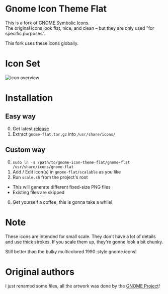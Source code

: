 # Gnome Icon Theme Flat

This is a fork of [GNOME Symbolic Icons](https://github.com/GNOME/gnome-icon-theme-symbolic).  
The original icons look flat, nice, and clean – but they are only used "for specific purposes".

This fork uses these icons globally.

# Icon Set
![icon overview](https://i.imgur.com/oxh9Hb6.png)

# Installation

## Easy way

0. Get latest [release](https://github.com/jomo/gnome-icon-theme-flat/releases)
0. Extract `gnome-flat.tar.gz` into `/usr/share/icons/`

## Custom way

0. `sudo ln -s /path/to/gnome-icon-theme-flat/gnome-flat /usr/share/icons/gnome-flat`
0. Add / Edit icon(s) in `gnome-flat/scalable` as you like
0. Run `scale.sh` from the project's root
  * This will generate different fixed-size PNG files
  * Existing files are skipped
0. Get yourself a coffee, this is gonna take a while!

# Note

These icons are intended for small scale. They don't have a lot of details and use thick strokes. If you scale them up, they're gonne look a bit chunky.

Still better than the bulky multicolored 1990-style gnome icons!

# Original authors

I just renamed some files, all the artwork was done by the [GNOME Project](https://gnome.org)!